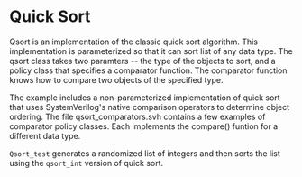 Quick Sort
==========

Qsort is an implementation of the classic quick sort algorithm.  This
implementation is parameterized so that it can sort list of any data
type.  The qsort class takes two paramters -- the type of the objects
to sort, and a policy class that specifies a comparator function.  The
comparator function knows how to compare two objects of the specified
type.

The example includes a non-parameterized implementation of quick sort
that uses SystemVerilog's native comparison operators to determine
object ordering.  The file qsort_comparators.svh contains a few
examples of comparator policy classes.  Each implements the compare()
funtion for a different data type.

`Qsort_test` generates a randomized list of integers and then sorts
the list using the `qsort_int` version of quick sort.
